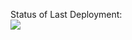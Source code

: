 Status of Last Deployment:<br>
<img src="https://github.com/ruszhov/github-actions/actions/workflows/basic.yml/badge.svg?branch=main"><br>
